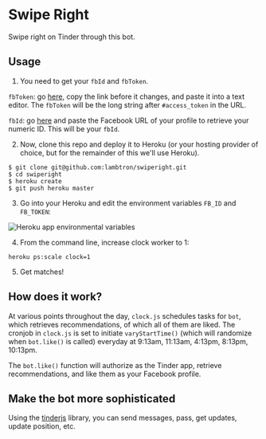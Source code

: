 Swipe Right
==========

Swipe right on Tinder through this bot.


## Usage

1)  You need to get your `fbId` and `fbToken`.

`fbToken`: go [here](https://www.facebook.com/dialog/oauth?client_id=464891386855067&redirect_uri=https://www.facebook.com/connect/login_success.html&scope=basic_info,email,public_profile,user_about_me,user_activities,user_birthday,user_education_history,user_friends,user_interests,user_likes,user_location,user_photos,user_relationship_details&response_type=token), copy the link before it changes, and paste it into a text editor. The `fbToken` will be the long string after `#access_token` in the URL.

`fbId`: go [here](http://findmyfacebookid.com/) and paste the Facebook URL of your profile to retrieve your numeric ID. This will be your `fbId`.

2)  Now, clone this repo and deploy it to Heroku (or your hosting provider of choice, but for the remainder of this we'll use Heroku).
```
$ git clone git@github.com:lambtron/swiperight.git
$ cd swiperight
$ heroku create
$ git push heroku master
```

3)  Go into your Heroku and edit the environment variables `FB_ID` and `FB_TOKEN`:

![Heroku app environmental variables](http://i.imgur.com/yqwdvyH.png)

4)  From the command line, increase clock worker to 1:

```
heroku ps:scale clock=1
```

5)  Get matches!


## How does it work?

At various points throughout the day, `clock.js` schedules tasks for `bot`, which retrieves recommendations, of which all of them are liked. The cronjob in `clock.js` is set to initiate `varyStartTime()` (which will randomize when `bot.like()` is called) everyday at 9:13am, 11:13am, 4:13pm, 8:13pm, 10:13pm.

The `bot.like()` function will authorize as the Tinder app, retrieve recommendations, and like them as your Facebook profile.

## Make the bot more sophisticated

Using the [tinderjs](https://github.com/lambtron/tinderjs) library, you can send messages, pass, get updates, update position, etc.